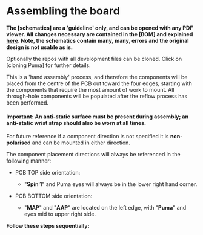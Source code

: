 # Assembling the board #

**The [schematics] are a 'guideline' only, and can be opened with any PDF viewer. All changes necessary are contained in the [BOM] and explained [here](#using_bom). Note, the schematics contain many, many, errors and the original design is not usable as is.**

Optionally the repos with all development files can be cloned. Click on [cloning Puma] for further details.

This is a 'hand assembly' process, and therefore the components will be placed from the centre of the PCB out toward the four edges, starting with the components that require the most amount of work to mount.
All through-hole components will be populated after the reflow process has been performed. 

#### Important: An anti-static surface must be present during assembly; an anti-static wrist strap should also be worn at all times.

For future reference if a component direction is not specified it is **non-polarised** and can be mounted in either direction.

The component placement directions will always be referenced in the following manner:

- PCB TOP side orientation: 
	- "**Spin 1**" and Puma eyes will always be in the lower right hand corner.

- PCB BOTTOM side orientation:
	- "**MAP**" and "**AAP**" are located on the left edge, with "**Puma**" and eyes mid to upper right side. 


**Follow these steps sequentially:**
